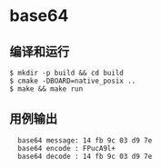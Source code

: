 # base64

## 编译和运行
```
$ mkdir -p build && cd build
$ cmake -DBOARD=native_posix ..
$ make && make run
```

## 用例输出
```
  base64 message: 14 fb 9c 03 d9 7e
  base64 encode : FPucA9l+
  base64 decode : 14 fb 9c 03 d9 7e
```
